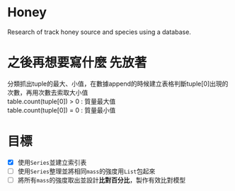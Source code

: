 # Honey

Research of track honey source and species using a database.

# 之後再想要寫什麼 先放著

分類抓出tuple的最大、小值，在數據append的時候建立表格判斷tuple[0]出現的次數，再用次數去索取大小值  
table.count(tuple[0]) > 0 : 質量最大值  
table.count(tuple[0]) = 0 : 質量最小值

# 目標

- [x] 使用`Series`並建立索引表
- [ ] 使用`Series`整理並將相同`mass`的強度用`List`包起來
- [ ] 將所有`mass`的強度取出並設計**比對百分比**，製作有效比對模型
